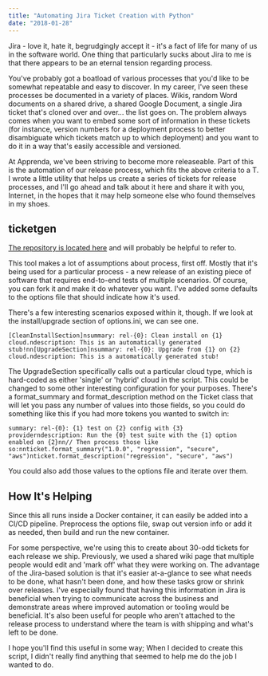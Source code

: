 ```yaml
---
title: "Automating Jira Ticket Creation with Python"
date: "2018-01-28"
---
```


Jira - love it, hate it, begrudgingly accept it - it's a fact of life for many of us in the software world. One thing that particularly sucks about Jira to me is that there appears to be an eternal tension regarding process.

You've probably got a boatload of various processes that you'd like to be somewhat repeatable and easy to discover. In my career, I've seen these processes be documented in a variety of places. Wikis, random Word documents on a shared drive, a shared Google Document, a single Jira ticket that's cloned over and over... the list goes on. The problem always comes when you want to embed some sort of information in these tickets (for instance, version numbers for a deployment process to better disambiguate which tickets match up to which deployment) and you want to do it in a way that's easily accessible and versioned.

At Apprenda, we've been striving to become more releaseable. Part of this is the automation of our release process, which fits the above criteria to a T. I wrote a little utility that helps us create a series of tickets for release processes, and I'll go ahead and talk about it here and share it with you, Internet, in the hopes that it may help someone else who found themselves in my shoes.

## ticketgen

[The repository is located here](https://github.com/austinlparker/ticketgen) and will probably be helpful to refer to.

This tool makes a lot of assumptions about process, first off. Mostly that it's being used for a particular process - a new release of an existing piece of software that requires end-to-end tests of multiple scenarios. Of course, you can fork it and make it do whatever you want. I've added some defaults to the options file that should indicate how it's used.

There's a few interesting scenarios exposed within it, though. If we look at the install/upgrade section of options.ini, we can see one.

```
[CleanInstallSection]nsummary: rel-{0}: Clean install on {1} cloud.ndescription: This is an automatically generated stub!nn[UpgradeSection]nsummary: rel-{0}: Upgrade from {1} on {2} cloud.ndescription: This is a automatically generated stub!
```

The UpgradeSection specifically calls out a particular cloud type, which is hard-coded as either 'single' or 'hybrid' cloud in the script. This could be changed to some other interesting configuration for your purposes. There's a format\_summary and format\_description method on the Ticket class that will let you pass any number of values into those fields, so you could do something like this if you had more tokens you wanted to switch in:

```
summary: rel-{0}: {1} test on {2} config with {3} providerndescription: Run the {0} test suite with the {1} option enabled on {2}nn// Then process those like so:nnticket.format_summary("1.0.0", "regression", "secure", "aws")nticket.format_description("regression", "secure", "aws")
```

You could also add those values to the options file and iterate over them.

## How It's Helping

Since this all runs inside a Docker container, it can easily be added into a CI/CD pipeline. Preprocess the options file, swap out version info or add it as needed, then build and run the new container.

For some perspective, we're using this to create about 30-odd tickets for each release we ship. Previously, we used a shared wiki page that multiple people would edit and 'mark off' what they were working on. The advantage of the Jira-based solution is that it's easier at-a-glance to see what needs to be done, what hasn't been done, and how these tasks grow or shrink over releases. I've especially found that having this information in Jira is beneficial when trying to communicate across the business and demonstrate areas where improved automation or tooling would be beneficial. It's also been useful for people who aren't attached to the release process to understand where the team is with shipping and what's left to be done.

I hope you'll find this useful in some way; When I decided to create this script, I didn't really find anything that seemed to help me do the job I wanted to do.
